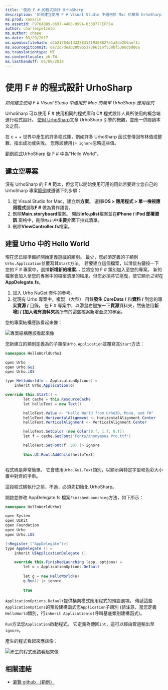 ```yaml
---
title: '使用 F # 的程式設計 UrhoSharp'
description: '如何建立使用 F # Visual Studio 中適用於 Mac 的簡單 UrhoSharp 應用程式'
ms.prod: xamarin
ms.assetid: F976AB09-0697-4408-999A-633977FEFF64
author: charlespetzold
ms.author: chape
ms.date: 03/29/2017
ms.openlocfilehash: d2b21204d1d328831419308827e1a2de2b6aef1c
ms.sourcegitcommit: 0a72c7dea020b965378b6314f558bf5360dbd066
ms.translationtype: MT
ms.contentlocale: zh-TW
ms.lasthandoff: 05/09/2018
---
```

# <a name="programming-urhosharp-with-f"></a>使用 F # 的程式設計 UrhoSharp

_如何建立使用 F # Visual Studio 中適用於 Mac 的簡單 UrhoSharp 應用程式_

UrhoSharp 可以使用 F # 使用相同的程式庫和 C# 程式設計人員所使用的概念端進行程式設計。 [使用 UrhoSharp](~/graphics-games/urhosharp/using.md)文章 UrhoSharp 引擎的概觀，並應一併閱讀本文之前。

在 c + + 世界中產生的許多程式庫，例如許多 UrhoSharp 函式會傳回布林值或整數，指出成功或失敗。 您應該使用`|> ignore`忽略這些值。

[範例程式](https://github.com/xamarin/recipes/tree/master/cross-platform/urho/urho-fsharp/HelloWorldUrhoFsharp)UrhoSharp 從 F # 中為"Hello World"。

## <a name="creating-an-empty-project"></a>建立空專案

沒有 UrhoSharp 的 F # 範本，但您可以開始使用可用的因此若要建立您自己的 UrhoSharp 專案[範例](https://github.com/xamarin/recipes/tree/master/cross-platform/urho/urho-fsharp/HelloWorldUrhoFsharp)或遵循下列步驟：

1. 從 Visual Studio for Mac，建立新**方案**。 選擇**iOS > 應用程式 > 單一檢視應用程式**選取**F #** 做為實作語言。 
1. 刪除**Main.storyboard**檔案。 開啟**Info.plist**檔案並在**iPhone / iPod 部署資訊** 窗格中，刪除`Main`中**主要介面**下拉式清單。
1. 刪除**ViewController.fs**檔案。

## <a name="building-hello-world-in-urho"></a>建置 Urho 中的 Hello World

現在您已經準備好開始定義遊戲的類別。 最少，您必須定義的子類別`Urho.Application`並覆寫其`Start`方法。 若要建立這個檔案，以滑鼠右鍵按一下您的 F # 專案中，選擇**新增新的檔案...** 並將空的 F # 類別加入至您的專案。 新的檔案會加入至您的專案中的檔案清單的結尾，但您必須將它拖曳，使它顯示*之前*在**AppDelegate.fs**。

1. 加入 Urho NuGet 套件的參考。
1. 從現有 Urho 專案中，複製 （大型） 目錄**發生 CoreData /** 和**資料 /** 到您的專案**資源 /** 目錄。 在 F # 專案中，以滑鼠右鍵按一下**資源**資料夾，然後使用**新增] / [加入現有資料夾**將所有的這些檔案新增至您的專案。

您的專案結構應該看起來像：

![](fsharp-images/solutionpane.png "專案結構應該看起來像")

您新建立的類別定義為的子類型`Urho.Application`並覆寫其`Start`方法：

```csharp
namespace HelloWorldUrho1

open Urho
open Urho.Gui
open Urho.iOS

type HelloWorld(o : ApplicationOptions) =
    inherit Urho.Application(o) 

override this.Start() = 
        let cache = this.ResourceCache
        let helloText = new Text()

        helloText.Value <- "Hello World from Urho3D, Mono, and F#"
        helloText.HorizontalAlignment <- HorizontalAlignment.Center
        helloText.VerticalAlignment <- VerticalAlignment.Center

        helloText.SetColor (new Color(0.f, 1.f, 0.f))
        let f = cache.GetFont("Fonts/Anonymous Pro.ttf")

        helloText.SetFont(f, 30) |> ignore
                  
        this.UI.Root.AddChild(helloText)
            
```

程式碼是非常簡單。 它會使用`Urho.Gui.Text`類別，以顯示與特定字型和色彩大小置中對齊的字串。 

這段程式碼執行之前，不過，必須先初始化 UrhoSharp。 

開啟並修改 AppDelegate.fs 檔案`FinishedLaunching`方法，如下所示：

```csharp
namespace HelloWorldUrho1

open System
open UIKit
open Foundation
open Urho
open Urho.iOS

[<Register ("AppDelegate")>]
type AppDelegate () =
    inherit UIApplicationDelegate ()

    override this.FinishedLaunching (app, options) =
        let o = ApplicationOptions.Default
     
        let g = new HelloWorld(o)
        g.Run() |> ignore
       
        true
```

`ApplicationOptions.Default`提供橫向模式應用程式的預設選項。 傳遞這些`ApplicationOptions`的預設建構函式您`Application`子類別 (請注意，當您定義`HelloWorld`類別，行`inherit Application(o)`呼叫基底類別建構函式)。 

`Run`方法您`Application`啟動程式。 它定義為傳回`int`，這可以經由管道輸出至`ignore`。 

產生的程式看起來應該像：

![](fsharp-images/helloworldfsharp.png "產生的程式應該看起來像")








## <a name="related-links"></a>相關連結

- [瀏覽 github （範例）](https://github.com/xamarinhttps://developer.xamarin.com/recipes/tree/master/cross-platform/urho/urho-fsharp/HelloWorldUrhoFsharp)

